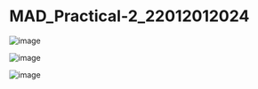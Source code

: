 # MAD_Practical-2_22012012024

![image](https://github.com/AbhayHingrajiya/MAD_Practical-2_22012012024/assets/104710277/2f6826d8-04fb-48d3-828f-8e07a9de22db)

![image](https://github.com/AbhayHingrajiya/MAD_Practical-2_22012012024/assets/104710277/5ccbac85-ae52-4418-b2c9-c27c8e162f55)

![image](https://github.com/AbhayHingrajiya/MAD_Practical-2_22012012024/assets/104710277/460b1572-d168-4a92-b0dd-d51d086c16e5)


